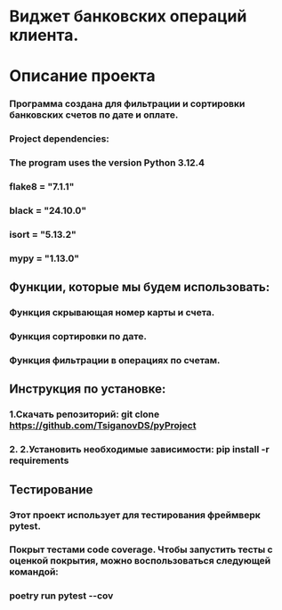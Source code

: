 # Виджет банковских операций клиента.
# Описание проекта
###  Программа создана для фильтрации и сортировки банковских счетов по дате и оплате.
### Project dependencies:
### The program uses the version Python 3.12.4
### flake8 = "7.1.1"
### black = "24.10.0"
### isort = "5.13.2"
### mypy = "1.13.0"
## Функции, которые мы будем использовать:
### Функция скрывающая номер карты и счета.
### Функция сортировки по дате.
### Функция фильтрации в операциях по счетам.
## Инструкция по установке:
### 1.Скачать репозиторий: git clone https://github.com/TsiganovDS/pyProject
### 2. 2.Установить необходимые зависимости: pip install -r requirements
## Тестирование
### Этот проект использует для тестирования фреймверк pytest.
### Покрыт тестами code coverage. Чтобы запустить тесты с оценкой покрытия, можно воспользоваться следующей командой:
### poetry run pytest --cov